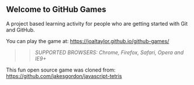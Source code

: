 ## Welcome to GitHub Games

A project based learning activity for people who are getting started with Git and GitHub.

You can play the game at: https://joaltaylor.github.io/github-games/

>> _*SUPPORTED BROWSERS*: Chrome, Firefox, Safari, Opera and IE9+_

This fun open source game was cloned from: https://github.com/jakesgordon/javascript-tetris
